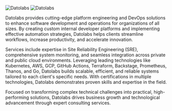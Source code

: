 ![Datolabs](https://github.com/user-attachments/assets/46a79dac-12cb-4597-a5e1-b593f2013ce2#gh-dark-mode-only)
![Datolabs](https://github.com/user-attachments/assets/933b5869-a90d-4899-9377-5d555f75d4ed#gh-light-mode-only)

Datolabs provides cutting-edge platform engineering and DevOps solutions to enhance software development and operations for organizations of all sizes. By creating custom internal developer platforms and implementing effective automation strategies, Datolabs helps clients streamline workflows, increase productivity, and accelerate innovation.

Services include expertise in Site Reliability Engineering (SRE), comprehensive system monitoring, and seamless integration across private and public cloud environments. Leveraging leading technologies like Kubernetes, AWS, GCP, GitHub Actions, Terraform, Backstage, Prometheus, Thanos, and Go, Datolabs builds scalable, efficient, and reliable systems tailored to each client's specific needs. With certifications in multiple technologies, Datolabs demonstrates proven skills and expertise in the field.

Focused on transforming complex technical challenges into practical, high-performing solutions, Datolabs drives business growth and technological advancement through expert consulting services.
